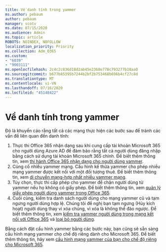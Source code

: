 ```yaml
---
title: Về danh tính trong yammer
ms.author: pebaum
author: pebaum
manager: scotv
ms.date: 07/15/2020
ms.audience: Admin
ms.topic: article
ROBOTS: NOINDEX, NOFOLLOW
localization_priority: Priority
ms.collection: Adm_O365
ms.custom:
- "6039"
- "9003111"
ms.openlocfilehash: 2c4c2c836d18d2ab45e2368e778c793277b18aa0
ms.sourcegitcommit: b677b85395b7244b2bf2b753468b696b4cf27c8d
ms.translationtype: MT
ms.contentlocale: vi-VN
ms.lasthandoff: 07/16/2020
ms.locfileid: "45148422"
---
```

# <a name="about-identity-in-yammer"></a>Về danh tính trong yammer

Đó là khuyến cáo rằng tất cả các mạng thực hiện các bước sau để tránh các vấn đề liên quan đến danh tính:

1. Thực thi Office 365 nhận dạng sau khi cung cấp tài khoản Microsoft 365 cho người dùng Azure AD để đảm bảo rằng tất cả người dùng đăng nhập bằng cách sử dụng tài khoản Microsoft 365 chính. Để biết thêm thông tin, xem [thi hành Office 365 nhận dạng cho người dùng yammer](https://docs.microsoft.com/yammer/configure-your-yammer-network/enforce-office-365-identity).
2. Củng cố nhiều yammer mạng. Cấu hình kế thừa yammer cho phép nhiều mạng yammer được kết nối với một đối tượng thuê. Để biết thêm thông tin, xem [di chuyển mạng-hợp nhất nhiều yammer mạng](https://docs.microsoft.com/yammer/configure-your-yammer-network/consolidate-multiple-yammer-networks).
3. Tùy chọn, thực thi cấp phép cho yammer để chặn người dùng từ yammer nếu họ không có giấy phép. Để biết thêm thông tin, xem [quản lý giấy phép người dùng yammer trong Office 365](https://docs.microsoft.com/yammer/manage-yammer-users/manage-yammer-licenses-in-office-365).
4. Cuối cùng, kiểm tra danh sách người dùng cho mạng yammer cũ và tạm ngưng người dùng hợp lệ. Chúng tôi đề nghị bạn tạm ngưng (Hủy kích hoạt) người dùng thay vì xóa chúng, vì xóa là không thể đảo ngược. Để biết thêm thông tin, xem [kiểm tra yammer người dùng trong mạng kết nối với Office 365](https://docs.microsoft.com/yammer/manage-yammer-users/audit-users-connected-to-office-365) và [loại bỏ người dùng](https://docs.microsoft.com/yammer/manage-yammer-users/add-block-or-remove-users#remove-users).

Bằng cách đặt cấu hình yammer bằng các bước này, bạn cũng sẽ sẵn sàng cấu hình mạng yammer cho chế độ riêng dành cho Microsoft 365. Để biết thêm thông tin, hãy xem [cấu hình mạng yammer của bạn cho chế độ riêng cho Microsoft 365](https://docs.microsoft.com/yammer/configure-your-yammer-network/native-mode).